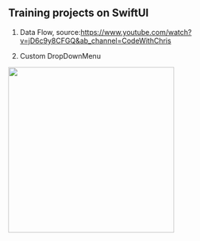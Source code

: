 ## Training projects on SwiftUI

1. Data Flow,   source:https://www.youtube.com/watch?v=jD6c9y8CFGQ&ab_channel=CodeWithChris

2. Custom DropDownMenu 
<img width="334" src="https://user-images.githubusercontent.com/110721351/225924993-d1207ff0-b311-47e4-832c-1c60ac6555b0.gif">

